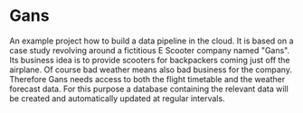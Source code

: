 # Gans
An example project how to build a data pipeline in the cloud.
It is based on a case study revolving around a fictitious E Scooter company named "Gans". Its business idea is to provide scooters for backpackers coming just off the airplane. Of course bad weather means also bad business for the company. Therefore Gans needs access to both the flight timetable and the weather forecast data. For this purpose a database containing the relevant data will be created and automatically updated at regular intervals.

